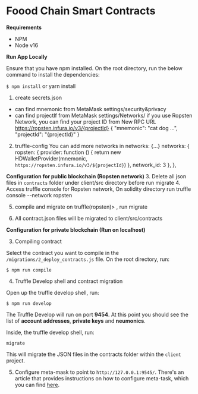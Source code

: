 # Foood Chain Smart Contracts

**Requirements**
- NPM
- Node v16

**Run App Locally**

Ensure that you have npm installed. On the root directory, run the below command to install the dependencies:

`$ npm install`
or
yarn install

1. create secrets.json
- can find mnemonic from MetaMask settings/security&privacy
- can find projectIf from MetaMask settings/Networks/
if you use Ropsten Network, you can find your project ID from New RPC URL https://ropsten.infura.io/v3/{projectId}
{
    "mnemonic": "cat dog ...",
    "projectId": "{projectId}"
}

2. truffle-config
You can add more networks in networks: {...}
 networks: {
    ropsten: {
      provider: function () {
        return new HDWalletProvider(mnemonic, `https://ropsten.infura.io/v3/${projectId}`)
      },
      network_id: 3
    },
  },

**Configuration for public blockchain (Ropsten network)**
3. Delete all json files in `contracts` folder under client/src directory before run migrate
4. Access truffle console for Ropsten network, On solidity directory run
truffle console --network ropsten

5. compile and migrate on truffle(ropsten)> , run
migrate

6. All contract.json files will be migrated to client/src/contracts

**Configuration for private blockchain (Run on localhost)**

3. Compiling contract

Select the contract you want to compile in the `/migrations/2_deploy_contracts.js` file. On the root directory, run: 

`$ npm run compile`

4. Truffle Develop shell and contract migration

Open up the truffle develop shell, run:

`$ npm run develop`

The Truffle Develop will run on port **9454**. At this point you should see the list of **account addresses**, **private keys** and **neumonics**.

Inside, the truffle develop shell, run:

`migrate`

This will migrate the JSON files in the contracts folder within the `client` project.

5. Configure meta-mask to point to `http://127.0.0.1:9545/`. There's an article that provides instructions on how to configure meta-task, which you can find [here](https://medium.com/fullstacked/connect-react-to-ethereum-b117986d56c1).
